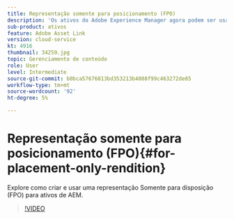 ```yaml
---
title: Representação somente para posicionamento (FPO)
description: 'Os ativos do Adobe Experience Manager agora podem ser usados por designers e usuários criativos em seus aplicativos favoritos de desktop do Adobe Creative Cloud. A extensão Adobe Asset Link para o Adobe Creative Cloud Enterprise amplia a capacidade de pesquisar e navegar, classificar, visualizar, fazer upload de ativos, verificar, modificar, fazer check-in e exibir metadados de ativos AEM em ferramentas do Creative Cloud, como Adobe Photoshop, InDesign e Illustrator. '
sub-product: ativos
feature: Adobe Asset Link
version: cloud-service
kt: 4916
thumbnail: 34259.jpg
topic: Gerenciamento de conteúdo
role: User
level: Intermediate
source-git-commit: b0bca57676813bd353213b4808f99c463272de85
workflow-type: tm+mt
source-wordcount: '92'
ht-degree: 5%

---
```



# Representação somente para posicionamento (FPO){#for-placement-only-rendition}

Explore como criar e usar uma representação Somente para disposição (FPO) para ativos de AEM.

>[!VIDEO](https://video.tv.adobe.com/v/34259/?quality=12)
